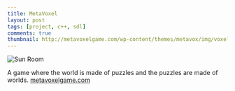 ```yaml
---
title: MetaVoxel
layout: post
tags: [project, c++, sdl]
comments: true
thumbnail: http://metavoxelgame.com/wp-content/themes/metavox/img/voxels/sun-room.png
---
```


![Sun Room](http://metavoxelgame.com/wp-content/themes/metavox/img/voxels/sun-room.png)

A game where the world is made of puzzles and the puzzles are made of worlds.
[metavoxelgame.com](http://metavoxelgame.com/)

